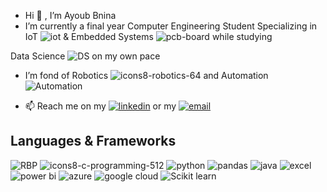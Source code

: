 - Hi 👋 , I’m Ayoub Bnina
- I’m currently a final year Computer Engineering Student Specializing in IoT ![iot](https://github.com/bnina-ayoub/bnina-ayoub/assets/94785911/423824d3-1770-47bc-97e9-3ce3c3ee664e) & Embedded Systems  ![pcb-board](https://github.com/bnina-ayoub/bnina-ayoub/assets/94785911/d3378001-b614-4a25-a987-2b953554313b) while studying


Data Science ![DS](https://github.com/bnina-ayoub/bnina-ayoub/assets/94785911/29f6a5a6-0a67-4c87-aac0-a5e9ab4dca95)
on my own pace
- I’m fond of Robotics  ![icons8-robotics-64](https://github.com/bnina-ayoub/bnina-ayoub/assets/94785911/b07dcefa-81b1-4e77-ac0b-207ffef65b40)
  and Automation ![Automation](https://github.com/bnina-ayoub/bnina-ayoub/assets/94785911/18e64630-14e5-4e33-b821-6349503e22ed)

- 📫 Reach me on my   [![linkedin](https://github.com/bnina-ayoub/bnina-ayoub/assets/94785911/0c75d5dd-b34a-4dcb-a28e-48c871b824a7)](https://www.linkedin.com/in/ayoub-bnina/) or my   [![email](https://github.com/bnina-ayoub/bnina-ayoub/assets/94785911/ab61d9e0-928c-4658-a014-800154107eb0)](bnina.ayoub@etudiant-fst.utm.tn)

## Languages & Frameworks
![RBP](https://camo.githubusercontent.com/7027d600ec17ac3977aaf427063f446c82834cfaab188e9d81f09d8971beb5f9/68747470733a2f2f696d672e69636f6e73382e636f6d2f636f6c6f722f34382f3030303030302f7261737062657272792d70692e706e67) ![icons8-c-programming-512](https://github.com/bnina-ayoub/bnina-ayoub/assets/94785911/ee4d7a9e-1730-400d-9312-c6cc5cb9de83)                           ![python](https://github.com/bnina-ayoub/bnina-ayoub/assets/94785911/10cd590c-ace1-4b70-b83e-85bab8fdf638)
![pandas](https://github.com/bnina-ayoub/bnina-ayoub/assets/94785911/4543fda7-40d6-4ab3-ab93-796d777f97d3)                ![java](https://github.com/bnina-ayoub/bnina-ayoub/assets/94785911/1ae5b94b-3837-41be-9e9a-ba28f5a8eac3)
                                                ![excel](https://github.com/bnina-ayoub/bnina-ayoub/assets/94785911/9cf7d059-03e5-43f8-9f92-499b3d8250b2)       ![power bi](https://github.com/bnina-ayoub/bnina-ayoub/assets/94785911/6616855d-b49b-46e2-8735-3618b9d5fb3c)  ![azure](https://github.com/bnina-ayoub/bnina-ayoub/assets/94785911/53734520-43d4-47b4-bb98-185a522aaa08)                ![google cloud](https://github.com/bnina-ayoub/bnina-ayoub/assets/94785911/00d65fc9-498b-4e87-990f-e8922fc762a1)                     ![Scikit learn](https://github.com/bnina-ayoub/bnina-ayoub/assets/94785911/2d327afe-7382-48cf-b647-aeabf7d53176)



<!---
bnina-ayoub/bnina-ayoub is a ✨ special ✨ repository because its `README.md` (this file) appears on your GitHub profile.
You can click the Preview link to take a look at your changes.
--->

